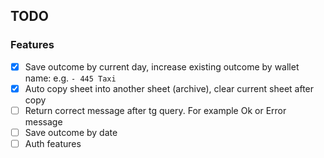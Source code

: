 ## TODO

### Features

- [x] Save outcome by current day, increase existing outcome by wallet name: e.g. `- 445 Taxi`
- [x] Auto copy sheet into another sheet (archive), clear current sheet after copy
- [ ] Return correct message after tg query. For example Ok or Error message
- [ ] Save outcome by date
- [ ] Auth features
